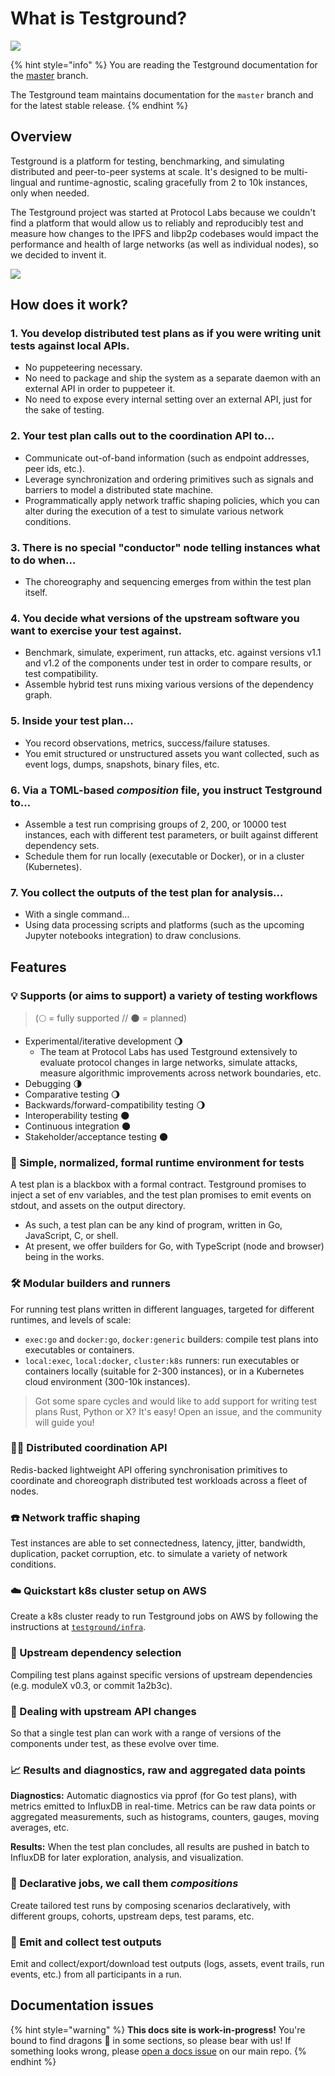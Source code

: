 # What is Testground?

![](.gitbook/assets/image%20%283%29%20%281%29.png)

{% hint style="info" %}
You are reading the Testground documentation for the [master](https://github.com/testground/testground) branch.

The Testground team maintains documentation for the `master` branch and for the latest stable release.
{% endhint %}

## Overview

Testground is a platform for testing, benchmarking, and simulating distributed and peer-to-peer systems at scale. It's designed to be multi-lingual and runtime-agnostic, scaling gracefully from 2 to 10k instances, only when needed.

The Testground project was started at Protocol Labs because we couldn't find a platform that would allow us to reliably and reproducibly test and measure how changes to the IPFS and libp2p codebases would impact the performance and health of large networks \(as well as individual nodes\), so we decided to invent it.

![](.gitbook/assets/testground-demo.gif)

## How does it work?

### 1. **You develop distributed test plans as if you were writing unit tests against local APIs.**

* No puppeteering necessary.
* No need to package and ship the system as a separate daemon with an external API in order to puppeteer it.
* No need to expose every internal setting over an external API, just for the sake of testing.

### **2. Your test plan calls out to the coordination API to...**

* Communicate out-of-band information \(such as endpoint addresses, peer ids, etc.\).
* Leverage synchronization and ordering primitives such as signals and barriers to model a distributed state machine.
* Programmatically apply network traffic shaping policies, which you can alter during the execution of a test to simulate various network conditions.

### **3. There is no special "conductor" node telling instances what to do when...**

* The choreography and sequencing emerges from within the test plan itself.

### **4. You decide what versions of the upstream software you want to exercise your test against.**

* Benchmark, simulate, experiment, run attacks, etc. against versions v1.1 and v1.2 of the components under test in order to compare results, or test compatibility.
* Assemble hybrid test runs mixing various versions of the dependency graph.

### **5. Inside your test plan...**

* You record observations, metrics, success/failure statuses.
* You emit structured or unstructured assets you want collected, such as event logs, dumps, snapshots, binary files, etc.

### **6. Via a TOML-based** _**composition**_ **file, you instruct Testground to...**

* Assemble a test run comprising groups of 2, 200, or 10000 test instances, each with different test parameters, or built against different dependency sets.
* Schedule them for run locally \(executable or Docker\), or in a cluster \(Kubernetes\).

### **7. You collect the outputs of the test plan for analysis...**

* With a single command...
* Using data processing scripts and platforms \(such as the upcoming Jupyter notebooks integration\) to draw conclusions.

## Features

### 💡 Supports \(or aims to support\) a variety of testing workflows

> \(🌕 = fully supported // 🌑 = planned\)

* Experimental/iterative development 🌖
  * The team at Protocol Labs has used Testground extensively to evaluate protocol changes in large networks, simulate attacks, measure algorithmic improvements across network boundaries, etc.
* Debugging 🌗
* Comparative testing 🌖
* Backwards/forward-compatibility testing 🌖
* Interoperability testing 🌑
* Continuous integration 🌑 
* Stakeholder/acceptance testing 🌑

### 📄 Simple, normalized, formal runtime environment for tests

A test plan is a blackbox with a formal contract. Testground promises to inject a set of env variables, and the test plan promises to emit events on stdout, and assets on the output directory.

* As such, a test plan can be any kind of program, written in Go, JavaScript, C, or shell.
* At present, we offer builders for Go, with TypeScript \(node and browser\) being in the works.

### 🛠 Modular builders and runners

For running test plans written in different languages, targeted for different runtimes, and levels of scale:

* `exec:go` and `docker:go`, `docker:generic` builders: compile test plans into executables or containers.
* `local:exec`, `local:docker`, `cluster:k8s` runners: run executables or containers locally \(suitable for 2-300 instances\), or in a Kubernetes cloud environment \(300-10k instances\).

> Got some spare cycles and would like to add support for writing test plans Rust, Python or X? It's easy! Open an issue, and the community will guide you!

### 👯‍♀️ Distributed coordination API

Redis-backed lightweight API offering synchronisation primitives to coordinate and choreograph distributed test workloads across a fleet of nodes.

### ☎️ Network traffic shaping

Test instances are able to set connectedness, latency, jitter, bandwidth, duplication, packet corruption, etc. to simulate a variety of network conditions.

### ☁️ Quickstart k8s cluster setup on AWS

Create a k8s cluster ready to run Testground jobs on AWS by following the instructions at [`testground/infra`](https://github.com/testground/infra).

### 🧩 Upstream dependency selection

Compiling test plans against specific versions of upstream dependencies \(e.g. moduleX v0.3, or commit 1a2b3c\).

### 🌱 Dealing with upstream API changes

So that a single test plan can work with a range of versions of the components under test, as these evolve over time.

### 📈 Results and diagnostics, raw and aggregated data points

**Diagnostics:** Automatic diagnostics via pprof \(for Go test plans\), with metrics emitted to InfluxDB in real-time. Metrics can be raw data points or aggregated measurements, such as histograms, counters, gauges, moving averages, etc.

**Results:** When the test plan concludes, all results are pushed in batch to InfluxDB for later exploration, analysis, and visualization.

### 🎼 Declarative jobs, we call them _compositions_

Create tailored test runs by composing scenarios declaratively, with different groups, cohorts, upstream deps, test params, etc.

### 💾 Emit and collect test outputs

Emit and collect/export/download test outputs \(logs, assets, event trails, run events, etc.\) from all participants in a run.

## Documentation issues

{% hint style="warning" %}
**This docs site is work-in-progress!** You're bound to find dragons 🐉 in some sections, so please bear with us! If something looks wrong, please [open a docs issue](https://github.com/testground/testground/issues/new?assignees=&labels=docs&template=DOCS.md&title=docs%20site:%20%3Cdescribe%20the%20problem%3E) on our main repo.
{% endhint %}

